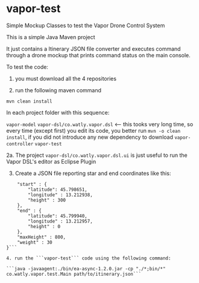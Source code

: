 # vapor-test
Simple Mockup Classes to test the Vapor Drone Control System

This is a simple Java Maven project

It just contains a Itinerary JSON file converter and executes command through a drone mockup that prints command status on the main console.

To test the code:

1. you must download all the 4 repositories

2. run the following maven command

```mvn clean install```

In each project folder with this sequence:

```vapor-model```
```vapor-dsl/co.watly.vapor.dsl``` <-- this tooks very long time, so every time (except first) you edit its code, you better run ```mvn -o clean install```, if you did not introduce any new dependency to download
```vapor-controller```
```vapor-test```

2a. The project ```vapor-dsl/co.watly.vapor.dsl.ui``` is just useful to run the Vapor DSL's editor as Eclipse Plugin

3. Create a JSON file reporting star and end coordinates like this:

```{
	"start" : {
		"latitude": 45.798651,
		"longitude" : 13.212938,
		"height" : 300
	},
	"end" : {
		"latitude": 45.799940,
		"longitude" : 13.212957,
		"height" : 0
	},
	"maxHeight" : 800,
	"weight" : 30
}```

4. run the ```vapor-test``` code using the following command:

```java -javaagent:./bin/ea-async-1.2.0.jar -cp "./*;bin/*" co.watly.vapor.test.Main path/to/itinerary.json```